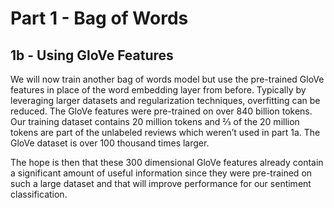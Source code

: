 # Part 1 - Bag of Words

## 1b - Using GloVe Features

We will now train another bag of words model but use the pre-trained GloVe features in place of the word embedding layer from before. Typically by leveraging larger datasets and regularization techniques, overfitting can be reduced. The GloVe features were pre-trained on over 840 billion tokens. Our training dataset contains 20 million tokens and 2⁄3 of the 20 million tokens are part of the unlabeled reviews which weren’t used in part 1a. The GloVe dataset is over 100 thousand times larger.

The hope is then that these 300 dimensional GloVe features already contain a significant amount of useful information since they were pre-trained on such a large dataset and that will improve performance for our sentiment classification.

